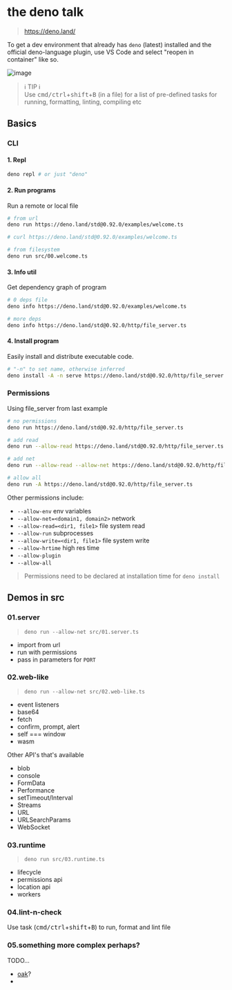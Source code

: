 # the deno talk

> https://deno.land/

To get a dev environment that already has `deno` (latest) installed and the official deno-language plugin, use VS Code and select "reopen in container" like so.

![image](https://user-images.githubusercontent.com/658586/111420864-44d2c680-86ec-11eb-9ecc-2859a30dd948.png)

> ℹ️ TIP ℹ️  
> Use <kbd>cmd/ctrl</kbd>+<kbd>shift</kbd>+<kbd>B</kbd> (in a file) for a list of pre-defined tasks for running, formatting, linting, compiling etc

## Basics

### CLI

#### 1. Repl

```sh
deno repl # or just "deno"
```

#### 2. Run programs

Run a remote or local file

```sh
# from url
deno run https://deno.land/std@0.92.0/examples/welcome.ts

# curl https://deno.land/std@0.92.0/examples/welcome.ts

# from filesystem
deno run src/00.welcome.ts
```

#### 3. Info util

Get dependency graph of program

```sh
# 0 deps file
deno info https://deno.land/std@0.92.0/examples/welcome.ts

# more deps
deno info https://deno.land/std@0.92.0/http/file_server.ts
```

#### 4. Install program

Easily install and distribute executable code.

```sh
# "-n" to set name, otherwise inferred
deno install -A -n serve https://deno.land/std@0.92.0/http/file_server.ts
```

### Permissions

Using file_server from last example

```sh
# no permissions
deno run https://deno.land/std@0.92.0/http/file_server.ts

# add read
deno run --allow-read https://deno.land/std@0.92.0/http/file_server.ts

# add net
deno run --allow-read --allow-net https://deno.land/std@0.92.0/http/file_server.ts

# allow all
deno run -A https://deno.land/std@0.92.0/http/file_server.ts
```

Other permissions include:

- `--allow-env` env variables
- `--allow-net=<domain1, domain2>` network
- `--allow-read=<dir1, file1>` file system read
- `--allow-run` subprocesses
- `--allow-write=<dir1, file1>` file system write
- `--allow-hrtime` high res time
- `--allow-plugin`
- `--allow-all`

> Permissions need to be declared at installation time for `deno install`

## Demos in src

### 01.server

> `deno run --allow-net src/01.server.ts`

- import from url
- run with permissions
- pass in parameters for `PORT`

### 02.web-like

> `deno run --allow-net src/02.web-like.ts`

- event listeners
- base64
- fetch
- confirm, prompt, alert
- self === window
- wasm

Other API's that's available

- blob
- console
- FormData
- Performance
- setTimeout/Interval
- Streams
- URL
- URLSearchParams
- WebSocket

### 03.runtime

> `deno run src/03.runtime.ts`

- lifecycle
- permissions api
- location api
- workers

### 04.lint-n-check

Use task (<kbd>cmd/ctrl</kbd>+<kbd>shift</kbd>+<kbd>B</kbd>) to run, format and lint file

### 05.something more complex perhaps?

TODO...

- [oak](https://oakserver.github.io/oak/)?
- 
